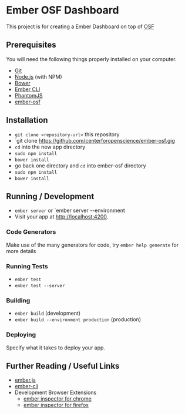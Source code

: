 # Ember OSF Dashboard

This project is for creating a Ember Dashboard on top of [OSF](http://osf.io)

## Prerequisites

You will need the following things properly installed on your computer.

* [Git](http://git-scm.com/)
* [Node.js](http://nodejs.org/) (with NPM)
* [Bower](http://bower.io/)
* [Ember CLI](http://ember-cli.com/)
* [PhantomJS](http://phantomjs.org/)
* [ember-osf](http://github.com/centerforopenscience/ember-osf.git)

## Installation

* `git clone <repository-url>` this repository
* `git clone https://github.com/centerforopenscience/ember-osf.gig
* `cd` into the new app directory
* `sudo npm install`
* `bower install`
* go back one directory and `cd` into ember-osf directory
* `sudo npm install`
* `bower install`

## Running / Development

* `ember server` or `ember server --environment <chosen environment>
* Visit your app at [http://localhost:4200](http://localhost:4200).

### Code Generators

Make use of the many generators for code, try `ember help generate` for more details

### Running Tests

* `ember test`
* `ember test --server`

### Building

* `ember build` (development)
* `ember build --environment production` (production)

### Deploying

Specify what it takes to deploy your app.

## Further Reading / Useful Links

* [ember.js](http://emberjs.com/)
* [ember-cli](http://ember-cli.com/)
* Development Browser Extensions
  * [ember inspector for chrome](https://chrome.google.com/webstore/detail/ember-inspector/bmdblncegkenkacieihfhpjfppoconhi)
  * [ember inspector for firefox](https://addons.mozilla.org/en-US/firefox/addon/ember-inspector/)
